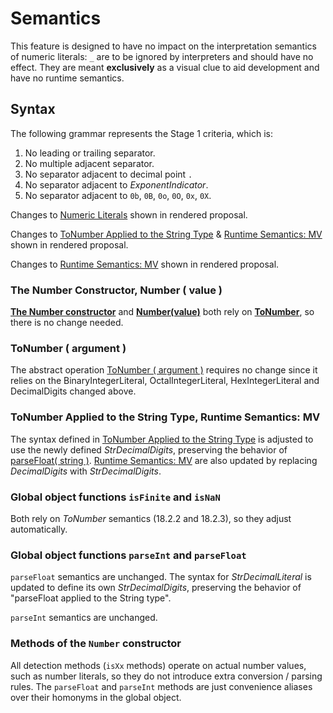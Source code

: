 # Semantics

This feature is designed to have no impact on the interpretation semantics of numeric literals: `_` are to be ignored by interpreters and should have no effect. They are meant **exclusively** as a visual clue to aid development and have no runtime semantics.

## Syntax

The following grammar represents the Stage 1 criteria, which is: 

1. No leading or trailing separator.
2. No multiple adjacent separator.
3. No separator adjacent to decimal point `.`
4. No separator adjacent to _ExponentIndicator_.
5. No separator adjacent to `0b`, `0B`, `0o`, `0O`, `0x`, `0X`.

Changes to [Numeric Literals](https://tc39.es/ecma262/#prod-NumericLiteral) shown in rendered proposal.

Changes to [ToNumber Applied to the String Type](https://tc39.es/ecma262/#sec-tonumber-applied-to-the-string-type) & [Runtime Semantics: MV](https://tc39.es/ecma262/#sec-runtime-semantics-mv-s) shown in rendered proposal.

Changes to [Runtime Semantics: MV](https://tc39.es/ecma262/#sec-runtime-semantics-mv-s) shown in rendered proposal.

### The Number Constructor, Number ( value )

[**The Number constructor**](https://tc39.es/ecma262/#sec-number-constructor-number-value) and [**Number(value)**](https://tc39.es/ecma262/#sec-number-constructor-number-value) both rely on [**ToNumber**](https://tc39.es/ecma262/#sec-tonumber), so there is no change needed.

### ToNumber ( argument )

The abstract operation [ToNumber ( argument )](https://tc39.es/ecma262/#sec-tonumber) requires no change since it relies on the BinaryIntegerLiteral, OctalIntegerLiteral, HexIntegerLiteral and DecimalDigits changed above.

### ToNumber Applied to the String Type, Runtime Semantics: MV

The syntax defined in [ToNumber Applied to the String Type](https://tc39.es/ecma262/#sec-tonumber-applied-to-the-string-type) is adjusted to use the newly defined _StrDecimalDigits_, preserving the behavior of [parseFloat( string )](https://tc39.es/ecma262/#sec-parsefloat-string). [Runtime Semantics: MV](https://tc39.es/ecma262/#sec-runtime-semantics-mv-s) are also updated by replacing _DecimalDigits_ with _StrDecimalDigits_.

### Global object functions `isFinite` and `isNaN`

Both rely on *ToNumber* semantics (18.2.2 and 18.2.3), so they adjust automatically.

### Global object functions `parseInt` and `parseFloat`

`parseFloat` semantics are unchanged. The syntax for _StrDecimalLiteral_ is updated to define its own _StrDecimalDigits_, preserving the behavior of "parseFloat applied to the String type".

`parseInt` semantics are unchanged.

### Methods of the `Number` constructor

All detection methods (`isXx` methods) operate on actual number values, such as number literals, so they do not introduce extra conversion / parsing rules.  The `parseFloat` and `parseInt` methods are just convenience aliases over their homonyms in the global object.
